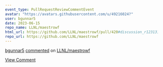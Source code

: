 ```yaml
---
event_type: PullRequestReviewCommentEvent
avatar: "https://avatars.githubusercontent.com/u/49216024?"
user: bgunnar5
date: 2023-06-15
repo_name: LLNL/maestrowf
html_url: https://github.com/LLNL/maestrowf/pull/420#discussion_r1231312026
repo_url: https://github.com/LLNL/maestrowf
---
```


<a href='https://github.com/bgunnar5' target='_blank'>bgunnar5</a> <a href='https://github.com/LLNL/maestrowf/pull/420#discussion_r1231312026' target='_blank'>commented</a> on <a href='https://github.com/LLNL/maestrowf' target='_blank'>LLNL/maestrowf</a>

<a href='https://github.com/LLNL/maestrowf/pull/420#discussion_r1231312026' target='_blank'>View Comment</a>
